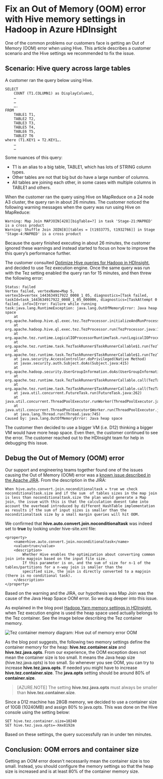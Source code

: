 <properties
	pageTitle="Out of memory error (OOM) - Hive settings | Microsoft Azure"
	description="Fix an out of memory error (OOM) from a Hive query in Hadoop in HDInsight. The customer scenario is a query across many large tables."
	keywords="out of memory error, OOM, Hive settings"
	services="hdinsight"
	documentationCenter=""
	authors="rashimg"
	manager="paulettm"
	editor="cgronlun"/>

<tags
	ms.service="hdinsight"
	ms.devlang="na"
	ms.topic="article"
	ms.tgt_pltfrm="na"
	ms.workload="big-data"
	ms.date="05/18/2016"
	ms.author="rashimg;jgao"/>

# Fix an Out of Memory (OOM) error with Hive memory settings in Hadoop in Azure HDInsight

One of the common problems our customers face is getting an Out of Memory (OOM) error when using Hive. This article describes a customer scenario and the Hive settings we recommended to fix the issue.

## Scenario: Hive query across large tables

A customer ran the query below using Hive.

	SELECT
		COUNT (T1.COLUMN1) as DisplayColumn1,
		…
		…
		….
	FROM
		TABLE1 T1,
		TABLE2 T2,
		TABLE3 T3,
		TABLE5 T4,
		TABLE6 T5,
		TABLE7 T6
	where (T1.KEY1 = T2.KEY1….
		…
		…

Some nuances of this query:

* T1 is an alias to a big table, TABLE1, which has lots of STRING column types.
* Other tables are not that big but do have a large number of columns.
* All tables are joining each other, in some cases with multiple columns in TABLE1 and others.

When the customer ran the query using Hive on MapReduce on a 24 node A3 cluster, the query ran in about 26 minutes. The customer noticed the following warning messages when the query was run using Hive on MapReduce:

	Warning: Map Join MAPJOIN[428][bigTable=?] in task 'Stage-21:MAPRED' is a cross product
	Warning: Shuffle Join JOIN[8][tables = [t1933775, t1932766]] in Stage 'Stage-4:MAPRED' is a cross product

Because the query finished executing in about 26 minutes, the customer ignored these warnings and instead started to focus on how to improve the this query’s performance further.

The customer consulted [Optimize Hive queries for Hadoop in HDInsight](hdinsight-hadoop-optimize-hive-query.md), and decided to use Tez execution engine. Once the same query was run with the Tez setting enabled the query ran for 15 minutes, and then threw the following error:

	Status: Failed
	Vertex failed, vertexName=Map 5, vertexId=vertex_1443634917922_0008_1_05, diagnostics=[Task failed, taskId=task_1443634917922_0008_1_05_000006, diagnostics=[TaskAttempt 0 failed, info=[Error: Failure while running task:java.lang.RuntimeException: java.lang.OutOfMemoryError: Java heap space
        at
	org.apache.hadoop.hive.ql.exec.tez.TezProcessor.initializeAndRunProcessor(TezProcessor.java:172)
        at org.apache.hadoop.hive.ql.exec.tez.TezProcessor.run(TezProcessor.java:138)
        at
	org.apache.tez.runtime.LogicalIOProcessorRuntimeTask.run(LogicalIOProcessorRuntimeTask.java:324)
        at
	org.apache.tez.runtime.task.TezTaskRunner$TaskRunnerCallable$1.run(TezTaskRunner.java:176)
        at
	org.apache.tez.runtime.task.TezTaskRunner$TaskRunnerCallable$1.run(TezTaskRunner.java:168)
        at java.security.AccessController.doPrivileged(Native Method)
        at javax.security.auth.Subject.doAs(Subject.java:415)
        at org.apache.hadoop.security.UserGroupInformation.doAs(UserGroupInformation.java:1628)
        at
	org.apache.tez.runtime.task.TezTaskRunner$TaskRunnerCallable.call(TezTaskRunner.java:168)
        at
	org.apache.tez.runtime.task.TezTaskRunner$TaskRunnerCallable.call(TezTaskRunner.java:163)
        at java.util.concurrent.FutureTask.run(FutureTask.java:262)
        at java.util.concurrent.ThreadPoolExecutor.runWorker(ThreadPoolExecutor.java:1145)
        at java.util.concurrent.ThreadPoolExecutor$Worker.run(ThreadPoolExecutor.java:615)
        at java.lang.Thread.run(Thread.java:745)
	Caused by: java.lang.OutOfMemoryError: Java heap space

The customer then decided to use a bigger VM (i.e. D12) thinking a bigger VM would have more heap space. Even then, the customer continued to see the error. The customer reached out to the HDInsight team for help in debugging this issue.

## Debug the Out of Memory (OOM) error

Our support and engineering teams together found one of the issues causing the Out of Memory (OOM) error was a [known issue described in the Apache JIRA](https://issues.apache.org/jira/browse/HIVE-8306). From the description in the JIRA:

	When hive.auto.convert.join.noconditionaltask = true we check noconditionaltask.size and if the sum  of tables sizes in the map join is less than noconditionaltask.size the plan would generate a Map join, the issue with this is that the calculation doesnt take into account the overhead introduced by different HashTable implementation as results if the sum of input sizes is smaller than the noconditionaltask size by a small margin queries will hit OOM.

We confirmed that **hive.auto.convert.join.noconditionaltask** was indeed set to **true** by looking under hive-site.xml file:

	<property>
    	<name>hive.auto.convert.join.noconditionaltask</name>
    	<value>true</value>
    	<description>
      		Whether Hive enables the optimization about converting common join into mapjoin based on the input file size.
      		If this parameter is on, and the sum of size for n-1 of the tables/partitions for a n-way join is smaller than the
      		specified size, the join is directly converted to a mapjoin (there is no conditional task).
    	</description>
  	</property>

Based on the warning and the JIRA, our hypothesis was Map Join was the cause of the Java Heap Space OOM error. So we dug deeper into this issue.

As explained in the blog post [Hadoop Yarn memory settings in HDInsight](http://blogs.msdn.com/b/shanyu/archive/2014/07/31/hadoop-yarn-memory-settings-in-hdinsigh.aspx), when Tez execution engine is used the heap space used actually belongs to the Tez container. See the image below describing the Tez container memory.

![Tez container memory diagram: Hive out of memory error  OOM](./media/hdinsight-hadoop-hive-out-of-memory-error-oom/hive-out-of-memory-error-oom-tez-container-memory.png)


As the blog post suggests, the following two memory settings define the container memory for the heap: **hive.tez.container.size** and **hive.tez.java.opts**. From our experience, the OOM exception does not mean the container size is too small. It means the Java heap size (hive.tez.java.opts) is too small. So whenever you see OOM, you can try to increase **hive.tez.java.opts**. If needed you might have to increase **hive.tez.container.size**. The **java.opts** setting should be around 80% of **container.size**.

> [AZURE.NOTE]  The setting **hive.tez.java.opts** must always be smaller than **hive.tez.container.size**.

Since a D12 machine has 28GB memory, we decided to use a container size of 10GB (10240MB) and assign 80% to java.opts. This was done on the Hive console using the setting below:

	SET hive.tez.container.size=10240
	SET hive.tez.java.opts=-Xmx8192m

Based on these settings, the query successfully ran in under ten minutes.

## Conclusion: OOM errors and container size

Getting an OOM error doesn't necessarily mean the container size is too small. Instead, you should configure the memory settings so that the heap size is increased and is at least 80% of the container memory size.
